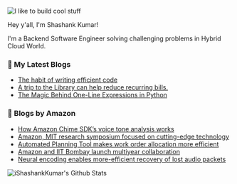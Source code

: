 ![I like to build cool stuff](https://res.cloudinary.com/dt8g3rhcy/image/upload/v1595929574/i_like_to_build_cool_shit._1_nzbwjh.png)

Hey y'all, I'm Shashank Kumar! 

I'm a Backend Software Engineer solving challenging problems in Hybrid Cloud World.

### 📕 My Latest Blogs
<!-- BLOG-POST-LIST:START -->
- [The habit of writing efficient code](https://medium.com/@ishashankkumar/the-habit-of-writing-efficient-code-153b05f04269?source=rss-d24dda280d5f------2)
- [A trip to the Library can help reduce recurring bills.](https://medium.com/swlh/a-trip-to-the-library-can-help-reduce-recurring-bills-23bca495cdf5?source=rss-d24dda280d5f------2)
- [The Magic Behind One-Line Expressions in Python](https://medium.com/swlh/the-magic-behind-one-line-expressions-in-python-816c10180c5c?source=rss-d24dda280d5f------2)
<!-- BLOG-POST-LIST:END -->

### 📕 Blogs by Amazon
<!-- AMAZON-BLOG-POST-LIST:START -->
- [How Amazon Chime SDK’s voice tone analysis works](https://www.amazon.science/blog/how-amazon-chime-sdks-voice-tone-analysis-works)
- [Amazon, MIT research symposium focused on cutting-edge technology](https://www.amazon.science/news-and-features/amazon-and-mit-research-symposium-focused-on-cutting-edge-technology)
- [Automated Planning Tool makes work order allocation more efficient](https://www.amazon.science/blog/automated-planning-tool-makes-work-order-allocation-more-efficient)
- [Amazon and IIT Bombay launch multiyear collaboration](https://www.amazon.science/news-and-features/amazon-and-iit-bombay-launch-multiyear-collaboration)
- [Neural encoding enables more-efficient recovery of lost audio packets](https://www.amazon.science/blog/neural-encoding-enables-more-efficient-recovery-of-lost-audio-packets)
<!-- AMAZON-BLOG-POST-LIST:END -->



<img align="center" alt="iShashankKumar's Github Stats" src="https://github-readme-stats.vercel.app/api?username=ishashankkumar&show_icons=true&hide_border=true" />
